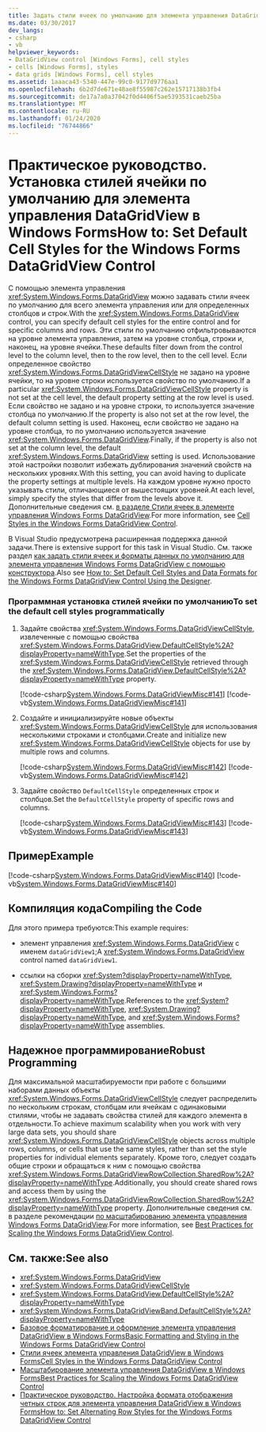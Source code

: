 ```yaml
---
title: Задать стили ячеек по умолчанию для элемента управления DataGridView
ms.date: 03/30/2017
dev_langs:
- csharp
- vb
helpviewer_keywords:
- DataGridView control [Windows Forms], cell styles
- cells [Windows Forms], styles
- data grids [Windows Forms], cell styles
ms.assetid: 1aaaca43-5340-447e-99c0-9177d9776aa1
ms.openlocfilehash: 6b2d7de671e48ae8f55987c262e15717138b3fb4
ms.sourcegitcommit: de17a7a0a37042f0d4406f5ae5393531caeb25ba
ms.translationtype: MT
ms.contentlocale: ru-RU
ms.lasthandoff: 01/24/2020
ms.locfileid: "76744866"
---
```

# <a name="how-to-set-default-cell-styles-for-the-windows-forms-datagridview-control"></a><span data-ttu-id="1be05-102">Практическое руководство. Установка стилей ячейки по умолчанию для элемента управления DataGridView в Windows Forms</span><span class="sxs-lookup"><span data-stu-id="1be05-102">How to: Set Default Cell Styles for the Windows Forms DataGridView Control</span></span>
<span data-ttu-id="1be05-103">С помощью элемента управления <xref:System.Windows.Forms.DataGridView> можно задавать стили ячеек по умолчанию для всего элемента управления или для определенных столбцов и строк.</span><span class="sxs-lookup"><span data-stu-id="1be05-103">With the <xref:System.Windows.Forms.DataGridView> control, you can specify default cell styles for the entire control and for specific columns and rows.</span></span> <span data-ttu-id="1be05-104">Эти стили по умолчанию отфильтровываются на уровне элемента управления, затем на уровне столбца, строки и, наконец, на уровне ячейки.</span><span class="sxs-lookup"><span data-stu-id="1be05-104">These defaults filter down from the control level to the column level, then to the row level, then to the cell level.</span></span> <span data-ttu-id="1be05-105">Если определенное свойство <xref:System.Windows.Forms.DataGridViewCellStyle> не задано на уровне ячейки, то на уровне строки используется свойство по умолчанию.</span><span class="sxs-lookup"><span data-stu-id="1be05-105">If a particular <xref:System.Windows.Forms.DataGridViewCellStyle> property is not set at the cell level, the default property setting at the row level is used.</span></span> <span data-ttu-id="1be05-106">Если свойство не задано и на уровне строки, то используется значение столбца по умолчанию.</span><span class="sxs-lookup"><span data-stu-id="1be05-106">If the property is also not set at the row level, the default column setting is used.</span></span> <span data-ttu-id="1be05-107">Наконец, если свойство не задано на уровне столбца, то по умолчанию используется значение <xref:System.Windows.Forms.DataGridView>.</span><span class="sxs-lookup"><span data-stu-id="1be05-107">Finally, if the property is also not set at the column level, the default <xref:System.Windows.Forms.DataGridView> setting is used.</span></span> <span data-ttu-id="1be05-108">Использование этой настройки позволит избежать дублирования значений свойств на нескольких уровнях.</span><span class="sxs-lookup"><span data-stu-id="1be05-108">With this setting, you can avoid having to duplicate the property settings at multiple levels.</span></span> <span data-ttu-id="1be05-109">На каждом уровне нужно просто указывать стили, отличающиеся от вышестоящих уровней.</span><span class="sxs-lookup"><span data-stu-id="1be05-109">At each level, simply specify the styles that differ from the levels above it.</span></span> <span data-ttu-id="1be05-110">Дополнительные сведения см. [в разделе Стили ячеек в элементе управления Windows Forms DataGridView](cell-styles-in-the-windows-forms-datagridview-control.md).</span><span class="sxs-lookup"><span data-stu-id="1be05-110">For more information, see [Cell Styles in the Windows Forms DataGridView Control](cell-styles-in-the-windows-forms-datagridview-control.md).</span></span>  
  
 <span data-ttu-id="1be05-111">В Visual Studio предусмотрена расширенная поддержка данной задачи.</span><span class="sxs-lookup"><span data-stu-id="1be05-111">There is extensive support for this task in Visual Studio.</span></span>  <span data-ttu-id="1be05-112">См. также раздел [как задать стили ячеек и форматы данных по умолчанию для элемента управления Windows Forms DataGridView с помощью конструктора](default-cell-styles-datagridview.md).</span><span class="sxs-lookup"><span data-stu-id="1be05-112">Also see [How to: Set Default Cell Styles and Data Formats for the Windows Forms DataGridView Control Using the Designer](default-cell-styles-datagridview.md).</span></span>  
  
### <a name="to-set-the-default-cell-styles-programmatically"></a><span data-ttu-id="1be05-113">Программная установка стилей ячейки по умолчанию</span><span class="sxs-lookup"><span data-stu-id="1be05-113">To set the default cell styles programmatically</span></span>  
  
1. <span data-ttu-id="1be05-114">Задайте свойства <xref:System.Windows.Forms.DataGridViewCellStyle>, извлеченные с помощью свойства <xref:System.Windows.Forms.DataGridView.DefaultCellStyle%2A?displayProperty=nameWithType>.</span><span class="sxs-lookup"><span data-stu-id="1be05-114">Set the properties of the <xref:System.Windows.Forms.DataGridViewCellStyle> retrieved through the <xref:System.Windows.Forms.DataGridView.DefaultCellStyle%2A?displayProperty=nameWithType> property.</span></span>  
  
     [!code-csharp[System.Windows.Forms.DataGridViewMisc#141](~/samples/snippets/csharp/VS_Snippets_Winforms/System.Windows.Forms.DataGridViewMisc/CS/datagridviewmisc.cs#141)]
     [!code-vb[System.Windows.Forms.DataGridViewMisc#141](~/samples/snippets/visualbasic/VS_Snippets_Winforms/System.Windows.Forms.DataGridViewMisc/VB/datagridviewmisc.vb#141)]  
  
2. <span data-ttu-id="1be05-115">Создайте и инициализируйте новые объекты <xref:System.Windows.Forms.DataGridViewCellStyle> для использования несколькими строками и столбцами.</span><span class="sxs-lookup"><span data-stu-id="1be05-115">Create and initialize new <xref:System.Windows.Forms.DataGridViewCellStyle> objects for use by multiple rows and columns.</span></span>  
  
     [!code-csharp[System.Windows.Forms.DataGridViewMisc#142](~/samples/snippets/csharp/VS_Snippets_Winforms/System.Windows.Forms.DataGridViewMisc/CS/datagridviewmisc.cs#142)]
     [!code-vb[System.Windows.Forms.DataGridViewMisc#142](~/samples/snippets/visualbasic/VS_Snippets_Winforms/System.Windows.Forms.DataGridViewMisc/VB/datagridviewmisc.vb#142)]  
  
3. <span data-ttu-id="1be05-116">Задайте свойство `DefaultCellStyle` определенных строк и столбцов.</span><span class="sxs-lookup"><span data-stu-id="1be05-116">Set the `DefaultCellStyle` property of specific rows and columns.</span></span>  
  
     [!code-csharp[System.Windows.Forms.DataGridViewMisc#143](~/samples/snippets/csharp/VS_Snippets_Winforms/System.Windows.Forms.DataGridViewMisc/CS/datagridviewmisc.cs#143)]
     [!code-vb[System.Windows.Forms.DataGridViewMisc#143](~/samples/snippets/visualbasic/VS_Snippets_Winforms/System.Windows.Forms.DataGridViewMisc/VB/datagridviewmisc.vb#143)]  
  
## <a name="example"></a><span data-ttu-id="1be05-117">Пример</span><span class="sxs-lookup"><span data-stu-id="1be05-117">Example</span></span>  
 [!code-csharp[System.Windows.Forms.DataGridViewMisc#140](~/samples/snippets/csharp/VS_Snippets_Winforms/System.Windows.Forms.DataGridViewMisc/CS/datagridviewmisc.cs#140)]
 [!code-vb[System.Windows.Forms.DataGridViewMisc#140](~/samples/snippets/visualbasic/VS_Snippets_Winforms/System.Windows.Forms.DataGridViewMisc/VB/datagridviewmisc.vb#140)]  
  
## <a name="compiling-the-code"></a><span data-ttu-id="1be05-118">Компиляция кода</span><span class="sxs-lookup"><span data-stu-id="1be05-118">Compiling the Code</span></span>  
 <span data-ttu-id="1be05-119">Для этого примера требуются:</span><span class="sxs-lookup"><span data-stu-id="1be05-119">This example requires:</span></span>  
  
- <span data-ttu-id="1be05-120">элемент управления <xref:System.Windows.Forms.DataGridView> с именем `dataGridView1`;</span><span class="sxs-lookup"><span data-stu-id="1be05-120">A <xref:System.Windows.Forms.DataGridView> control named `dataGridView1`.</span></span>  
  
- <span data-ttu-id="1be05-121">ссылки на сборки <xref:System?displayProperty=nameWithType>, <xref:System.Drawing?displayProperty=nameWithType> и <xref:System.Windows.Forms?displayProperty=nameWithType>.</span><span class="sxs-lookup"><span data-stu-id="1be05-121">References to the <xref:System?displayProperty=nameWithType>, <xref:System.Drawing?displayProperty=nameWithType>, and <xref:System.Windows.Forms?displayProperty=nameWithType> assemblies.</span></span>  
  
## <a name="robust-programming"></a><span data-ttu-id="1be05-122">Надежное программирование</span><span class="sxs-lookup"><span data-stu-id="1be05-122">Robust Programming</span></span>  
 <span data-ttu-id="1be05-123">Для максимальной масштабируемости при работе с большими наборами данных объекты <xref:System.Windows.Forms.DataGridViewCellStyle> следует распределить по нескольким строкам, столбцам или ячейкам с одинаковыми стилями, чтобы не задавать свойства стилей для каждого элемента в отдельности.</span><span class="sxs-lookup"><span data-stu-id="1be05-123">To achieve maximum scalability when you work with very large data sets, you should share <xref:System.Windows.Forms.DataGridViewCellStyle> objects across multiple rows, columns, or cells that use the same styles, rather than set the style properties for individual elements separately.</span></span> <span data-ttu-id="1be05-124">Кроме того, следует создать общие строки и обращаться к ним с помощью свойства <xref:System.Windows.Forms.DataGridViewRowCollection.SharedRow%2A?displayProperty=nameWithType>.</span><span class="sxs-lookup"><span data-stu-id="1be05-124">Additionally, you should create shared rows and access them by using the <xref:System.Windows.Forms.DataGridViewRowCollection.SharedRow%2A?displayProperty=nameWithType> property.</span></span> <span data-ttu-id="1be05-125">Дополнительные сведения см. в разделе рекомендации [по масштабированию элемента управления Windows Forms DataGridView](best-practices-for-scaling-the-windows-forms-datagridview-control.md).</span><span class="sxs-lookup"><span data-stu-id="1be05-125">For more information, see [Best Practices for Scaling the Windows Forms DataGridView Control](best-practices-for-scaling-the-windows-forms-datagridview-control.md).</span></span>  
  
## <a name="see-also"></a><span data-ttu-id="1be05-126">См. также:</span><span class="sxs-lookup"><span data-stu-id="1be05-126">See also</span></span>

- <xref:System.Windows.Forms.DataGridView>
- <xref:System.Windows.Forms.DataGridViewCellStyle>
- <xref:System.Windows.Forms.DataGridView.DefaultCellStyle%2A?displayProperty=nameWithType>
- <xref:System.Windows.Forms.DataGridViewBand.DefaultCellStyle%2A?displayProperty=nameWithType>
- [<span data-ttu-id="1be05-127">Базовое форматирование и оформление элемента управления DataGridView в Windows Forms</span><span class="sxs-lookup"><span data-stu-id="1be05-127">Basic Formatting and Styling in the Windows Forms DataGridView Control</span></span>](basic-formatting-and-styling-in-the-windows-forms-datagridview-control.md)
- [<span data-ttu-id="1be05-128">Стили ячеек элемента управления DataGridView в Windows Forms</span><span class="sxs-lookup"><span data-stu-id="1be05-128">Cell Styles in the Windows Forms DataGridView Control</span></span>](cell-styles-in-the-windows-forms-datagridview-control.md)
- [<span data-ttu-id="1be05-129">Масштабирование элемента управления DataGridView в Windows Forms</span><span class="sxs-lookup"><span data-stu-id="1be05-129">Best Practices for Scaling the Windows Forms DataGridView Control</span></span>](best-practices-for-scaling-the-windows-forms-datagridview-control.md)
- [<span data-ttu-id="1be05-130">Практическое руководство. Настройка формата отображения четных строк для элемента управления DataGridView в Windows Forms</span><span class="sxs-lookup"><span data-stu-id="1be05-130">How to: Set Alternating Row Styles for the Windows Forms DataGridView Control</span></span>](how-to-set-alternating-row-styles-for-the-windows-forms-datagridview-control.md)
